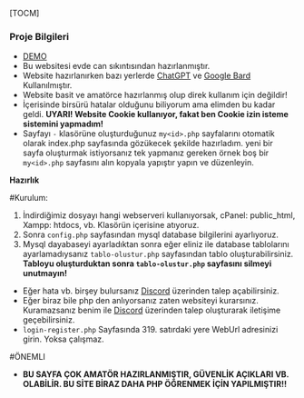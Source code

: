 [TOCM]
### Proje Bilgileri
- [DEMO](https://launcher.mrsuffix.com/)
- Bu websitesi evde can sıkıntısından hazırlanmıştır.
- Website hazırlanırken bazı yerlerde [ChatGPT](https://chat.openai.com/ "ChatGPT") ve [Google Bard](https://bard.google.com/ "Google Bard") Kullanılmıştır.
- Website basit ve amatörce hazırlanmış olup direk kullanım için değildir!
- İçerisinde birsürü hatalar olduğunu biliyorum ama elimden bu kadar geldi.
**UYARI! Website Cookie kullanıyor, fakat ben Cookie izin isteme sistemini yapmadım!**
- Sayfayı `-` klasörüne oluşturduğunuz `my<id>.php` sayfalarını otomatik olarak index.php sayfasında gözükecek şekilde hazırladım. yeni bir sayfa oluşturmak istiyorsanız tek yapmanız gereken örnek boş bir `my<id>.php` sayfasını alın kopyala yapıştır yapın ve düzenleyin.

**Hazırlık**



#Kurulum:
1. İndirdiğimiz dosyayı hangi webserveri kullanıyorsak, cPanel: public_html, Xampp: htdocs, vb. Klasörün içerisine atıyoruz.
2. Sonra `config.php` sayfasından mysql database bilgilerini ayarlıyoruz.
3. Mysql dayabaseyi ayarladıktan sonra eğer eliniz ile database tablolarını ayarlamadıysanız `tablo-olustur.php` sayfasından tablo oluşturabilirsiniz. **Tabloyu oluşturduktan sonra `tablo-olustur.php` sayfasını silmeyi unutmayın!**
- Eğer hata vb. birşey bulursanız [Discord](https://discord.gg/KKjeaqtY9K "Discord") üzerinden talep açabilirsiniz.
- Eğer biraz bile php den anlıyorsanız zaten websiteyi kurarsınız. Kuramazsanız benim ile [Discord](https://discord.gg/KKjeaqtY9K "Discord") üzerinden talep oluşturarak iletişime geçebilirsiniz.
- `login-register.php` Sayfasında 319. satırdaki yere WebUrl adresinizi girin. Yoksa çalışmaz.

#ÖNEMLI
- **BU SAYFA ÇOK AMATÖR HAZIRLANMIŞTIR, GÜVENLİK AÇIKLARI VB. OLABİLİR. BU SİTE BİRAZ DAHA PHP ÖĞRENMEK İÇİN YAPILMIŞTIR!!**
